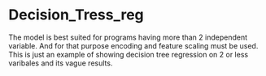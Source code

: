 # Decision_Tress_reg

The model is best suited for programs having more than 2 independent variable.
And for that purpose encoding and feature scaling must be used.
This is just an example of showing decision tree regression on 2 or less varibales and its vague results.
